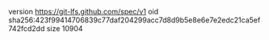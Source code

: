 version https://git-lfs.github.com/spec/v1
oid sha256:423f99414706839c77daf204299acc7d8d9b5e8e6e7e2edc21ca5ef742fcd2dd
size 10904
